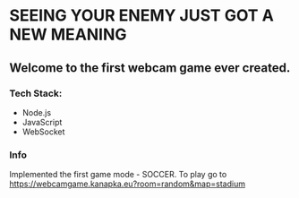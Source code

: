 # SEEING YOUR ENEMY JUST GOT A NEW MEANING

## Welcome to the first webcam game ever created.

### Tech Stack:
- Node.js
- JavaScript
- WebSocket


### Info
Implemented the first game mode - SOCCER.
To play go to https://webcamgame.kanapka.eu?room=random&map=stadium




